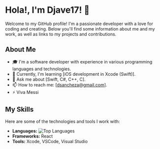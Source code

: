 # Hola!, I'm Djave17! 👋

Welcome to my GitHub profile! I'm a passionate developer with a love for coding and creating. Below you'll find some information about me and my work, as well as links to my projects and contributions.

## About Me

- 🎓 I'm a software developer with experience in various programming languages and technologies.
- 🌱 Currently, I'm learning [iOS development in Xcode (Swift)].
- 💬 Ask me about [Swift, C#, C++, C].
- 📫 How to reach me: [dsancheza@gmail.com].
- ⚡ Viva Messi

## My Skills

Here are some of the technologies and tools I work with:

- **Languages:** ![Top Languages](https://github-readme-stats.vercel.app/api/top-langs/?username=Djave17)
- **Frameworks:** React
- **Tools:** Xcode, VSCode, Visual Studio
